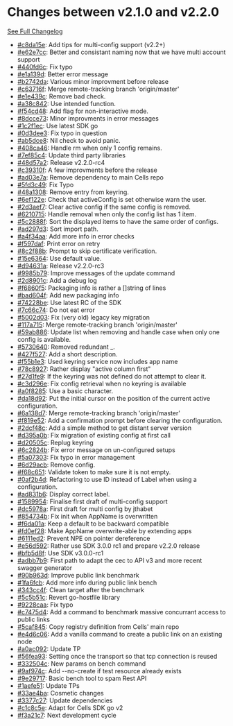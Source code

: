 # Changes between v2.1.0 and v2.2.0

[See Full Changelog](https://github.com/pydio/cells-client/compare/v2.1.0...v2.2.0)

- [#c8da15e](https://github.com/pydio/cells-client/commit/c8da15ef1fc1fd11f6135c048d921b952b526055): Add tips for multi-config support (v2.2+)
- [#e62e7cc](https://github.com/pydio/cells-client/commit/e62e7ccd6c0622fb059c1c19b8a70a27b962f1b6): Better and consistant naming now that we have multi account support
- [#440fd6c](https://github.com/pydio/cells-client/commit/440fd6c9c8910b88274b67e2e5012bd3579dc15c): Fix typo
- [#e1a139d](https://github.com/pydio/cells-client/commit/e1a139d555bec8fe54faa0c0aac979bfd7f97681): Better error message
- [#b2742da](https://github.com/pydio/cells-client/commit/b2742dadfe446a991e22804f6f11d0a66b7979e1): Various minor improvment before release
- [#c63716f](https://github.com/pydio/cells-client/commit/c63716f55e067d662b64890645be887d25d035ac): Merge remote-tracking branch 'origin/master'
- [#e1e439c](https://github.com/pydio/cells-client/commit/e1e439c6897c0e7cb060b860fbb0b275a5a8f83e): Remove bad check.
- [#a38c842](https://github.com/pydio/cells-client/commit/a38c8425a9c09c82c7ad551d1dd301e0e1b12892): Use intended function.
- [#f54cd48](https://github.com/pydio/cells-client/commit/f54cd48bb2990aba555d015fc9564573944d956a): Add flag for non-interactive mode.
- [#8dcce73](https://github.com/pydio/cells-client/commit/8dcce73451e531772bf7fd7b2d57b1c16bd8a0a4): Minor improvments in error messages
- [#1c2f1ec](https://github.com/pydio/cells-client/commit/1c2f1ec1d51707f992fbd4ca50ca1557ee9a298a): Use latest SDK go
- [#0d3dee3](https://github.com/pydio/cells-client/commit/0d3dee3ba108458ca25e77e69508510d2a2581aa): Fix typo in question
- [#ab5dce8](https://github.com/pydio/cells-client/commit/ab5dce80613fac5a16d957a7a0c05897a2d2d8bb): Nil check to avoid panic.
- [#408ca46](https://github.com/pydio/cells-client/commit/408ca46f011cd4f70bf06a23ecb7637a55bd27b3): Handle rm when only 1 config remains.
- [#7ef85c4](https://github.com/pydio/cells-client/commit/7ef85c4262483f41d15360928709ab3fe17d06ac): Update third party libraries
- [#48d57a2](https://github.com/pydio/cells-client/commit/48d57a20f6c99d3556c5c8399c877a95e8919277): Release v2.2.0-rc4
- [#c39310f](https://github.com/pydio/cells-client/commit/c39310f8201c8147f17125d4eacbcff965723bb3): A few improvments before the release
- [#ad03e7a](https://github.com/pydio/cells-client/commit/ad03e7a782839f940209626a6c9593e4af670b4c): Remove dependency to main Cells repo
- [#5fd3c49](https://github.com/pydio/cells-client/commit/5fd3c499823d586661b801c260fb4b34c3cce662): Fix Typo
- [#48a1308](https://github.com/pydio/cells-client/commit/48a13082f9d9914ef4d5a6fd7fe878b2bd005466): Remove entry from keyring.
- [#6ef122e](https://github.com/pydio/cells-client/commit/6ef122e26ba05586b6fff76d8ffadf995cf97c83): Check that activeConfig is set otherwise warn the user.
- [#2d3aef7](https://github.com/pydio/cells-client/commit/2d3aef7670a5009c31db686d9182594f4b5a338d): Clear active config if the same config is removed.
- [#6210715](https://github.com/pydio/cells-client/commit/6210715153befdaf568e933daaba207dc3e43649): Handle removal when only the config list has 1 item.
- [#5c2888f](https://github.com/pydio/cells-client/commit/5c2888fc4063e2b442c746c1586d9839e950122d): Sort the displayed items to have the same order of configs.
- [#ad297d3](https://github.com/pydio/cells-client/commit/ad297d35c239d60e4ce252a88be4b1dc7012b09f): Sort import path.
- [#a4f34aa](https://github.com/pydio/cells-client/commit/a4f34aaba389f5b0d56f098540059c29372cc44d): Add more info in error checks
- [#f597daf](https://github.com/pydio/cells-client/commit/f597daf0867fc5a8c2aef219880e28c65d1ea9be): Print error on retry
- [#8c2f88b](https://github.com/pydio/cells-client/commit/8c2f88ba92a362bd0f29da2dc437e01487ebdee5): Prompt to skip certificate verification.
- [#15e6364](https://github.com/pydio/cells-client/commit/15e636419dd0ddb034a048a6c9406768113e0c8c): Use default value.
- [#d94631a](https://github.com/pydio/cells-client/commit/d94631a0072596264c05bd9ec71742d45116fdc4): Release v2.2.0-rc3
- [#9985b79](https://github.com/pydio/cells-client/commit/9985b7990f478f7a9e2c76f4ba31696b6d303844): Improve messages of the update command
- [#2d8901c](https://github.com/pydio/cells-client/commit/2d8901ccec01b5fd25bbdcb16def714e58e200c3): Add a debug log
- [#f6860f5](https://github.com/pydio/cells-client/commit/f6860f57b565ac59683c1a9c167d7a979d0a1400): Packaging info is rather a []string of lines
- [#bad604f](https://github.com/pydio/cells-client/commit/bad604f93f926e8cca4de6f3e4b27a84902723dd): Add new packaging info
- [#74228be](https://github.com/pydio/cells-client/commit/74228be49bb18d72a749c3c6bae6cfc6f9d3700a): Use latest RC of the SDK
- [#7c66c74](https://github.com/pydio/cells-client/commit/7c66c74957d824b358982dc42b4f60965671208c): Do not eat error
- [#5002d03](https://github.com/pydio/cells-client/commit/5002d030ad4a8155a99d5ae4827b08841daa37e7): Fix (very old) legacy key migration
- [#117a715](https://github.com/pydio/cells-client/commit/117a715b121798d1be80b1d403e2d6ba3280b022): Merge remote-tracking branch 'origin/master'
- [#59ab886](https://github.com/pydio/cells-client/commit/59ab886170403077f2f4cc5005b1cd9ed534d6e1): Update list when removing and handle case when only one config is available.
- [#5730640](https://github.com/pydio/cells-client/commit/5730640fb353ec16a9fdcf9196e23ca64e86a6b1): Removed redundant _.
- [#427f527](https://github.com/pydio/cells-client/commit/427f52718f51c0749a50c68d4a3ccf6343d37c5f): Add a short description.
- [#f55b1e3](https://github.com/pydio/cells-client/commit/f55b1e39f8784d6a5e69468ae26dfccc2b2e399b): Used keyring service now includes app name
- [#78c8927](https://github.com/pydio/cells-client/commit/78c892784db97a8ed02020c9254290e2abd771fb): Rather display "active column first"
- [#27d1fe9](https://github.com/pydio/cells-client/commit/27d1fe968ce7cba3153a648d235d1953574b6116): If the keyring was not defined do not attempt to clear it.
- [#c3d296e](https://github.com/pydio/cells-client/commit/c3d296e66e45ceabda47483dc0f0ec0f9a1e8e7e): Fix config retrieval when no keyring is available
- [#a0f8285](https://github.com/pydio/cells-client/commit/a0f8285c94ca4e93c75c405c400cd4c8ba26dd8b): Use a basic character.
- [#da18d92](https://github.com/pydio/cells-client/commit/da18d9267718bff940a62df11dd1c1ce8a6eaabe): Put the initial cursor on the position of the current active configuration.
- [#6a138d7](https://github.com/pydio/cells-client/commit/6a138d777dbea52efa681ea674c0e7e43792da01): Merge remote-tracking branch 'origin/master'
- [#f819e52](https://github.com/pydio/cells-client/commit/f819e52123447c198ce44373337ab913ebfc77d0): Add a confirmation prompt before clearing the configuration.
- [#2dcf48c](https://github.com/pydio/cells-client/commit/2dcf48c9bc904d1ed2137edcea3148e4494151cc): Add a simple method to get distant server version
- [#d395a0b](https://github.com/pydio/cells-client/commit/d395a0b9a902c274869b242b7a373c6c1f23ca85): Fix migration of existing config at first call
- [#d20505c](https://github.com/pydio/cells-client/commit/d20505c410044331ad39df4921389ce5693fdf44): Replug keyring
- [#6c2824b](https://github.com/pydio/cells-client/commit/6c2824b09dae3d938123be0bf60aa7f844ffe860): Fix error message on un-configured setups
- [#5a07303](https://github.com/pydio/cells-client/commit/5a0730345b7b1952138e7299bc89aa813fc35c96): Fix typo in error management
- [#6d29acb](https://github.com/pydio/cells-client/commit/6d29acb9827788fac650a71cb95e9494747f6bbb): Remove config.
- [#f68c651](https://github.com/pydio/cells-client/commit/f68c651dfdc2f108ef70f944c118408ad2876662): Validate token to make sure it is not empty.
- [#0af2b4d](https://github.com/pydio/cells-client/commit/0af2b4da3ecb95eef33f9db76554b20a6982553c): Refactoring to use ID instead of Label when using a configuration.
- [#ad831b6](https://github.com/pydio/cells-client/commit/ad831b62ce32112af225fb93669941cb50758048): Display correct label.
- [#1589954](https://github.com/pydio/cells-client/commit/1589954f64aafc54641448f590214e77b1be26a1): Finalise first draft of multi-config support
- [#dc5978a](https://github.com/pydio/cells-client/commit/dc5978a992d112c521d68f274dab0502c37c6474): First draft for multi config by jthabet
- [#854734b](https://github.com/pydio/cells-client/commit/854734bab2b7877fdfa3dd3b7e1c9013ceadc0ab): Fix init when AppName is overwritten
- [#f6da01a](https://github.com/pydio/cells-client/commit/f6da01a71afd0949289a5eb19c9465adad008b29): Keep a default to be backward compatible
- [#fd0ef28](https://github.com/pydio/cells-client/commit/fd0ef286ae34744ee99ff00f6f90b5f8fcc0bb57): Make AppName overwrite-able by extending apps
- [#6111ed2](https://github.com/pydio/cells-client/commit/6111ed2826452657a63b779d379888a00e44dac5): Prevent NPE on pointer dereference
- [#e56d592](https://github.com/pydio/cells-client/commit/e56d592296ef021caefa4c850e93c49f44bceaff): Rather use SDK 3.0.0 rc1 and prepare v2.2.0 release
- [#bfb5d8f](https://github.com/pydio/cells-client/commit/bfb5d8f9f574dcd755ee80c772cb9b3fc4ef2580): Use SDK v3.0.0-rc1
- [#adbb7b9](https://github.com/pydio/cells-client/commit/adbb7b983298d58c087263ce53b6d50ab0eae1fb): First path to adapt the cec to API v3 and more recent swagger generator
- [#90b963d](https://github.com/pydio/cells-client/commit/90b963d000e67399c8037f100c5444d709a59146): Improve public link benchmark
- [#1fa6fcb](https://github.com/pydio/cells-client/commit/1fa6fcb81836007b431cef27f60293306636a6c5): Add more info during public link bench
- [#343cc4f](https://github.com/pydio/cells-client/commit/343cc4f046d710c39d938adf2ea39f5e9b3b9151): Clean target after the benchmark
- [#5c5b51c](https://github.com/pydio/cells-client/commit/5c5b51ccfefd568d3d0f38d4f62599be726815c8): Revert go-hostfile library
- [#9228caa](https://github.com/pydio/cells-client/commit/9228caa32095b2b07860cfbd18063171249c75ad): Fix typo
- [#c7475d4](https://github.com/pydio/cells-client/commit/c7475d4d50f36631502a5ca14433208b1da45ad8): Add a command to benchmark massive concurrant access to public links
- [#5caf845](https://github.com/pydio/cells-client/commit/5caf8454c47a3d36af23545515d6be31e80db395): Copy registry definition from Cells' main repo
- [#e4d6c06](https://github.com/pydio/cells-client/commit/e4d6c06bbf314426eeefeea651fe06438e063d8b): Add a vanilla command to create a public link on an existing node
- [#a0ac092](https://github.com/pydio/cells-client/commit/a0ac092e995fa4ad15d3b232339acacafdef9048): Update TP
- [#56fea93](https://github.com/pydio/cells-client/commit/56fea939cccf6b284103735dd45f9e30725080de): Setting once the transport so that tcp connection is reused
- [#332504c](https://github.com/pydio/cells-client/commit/332504c2b426a31acd50b9220cd7d9d87b62e4dd): New params on bench command
- [#9af974c](https://github.com/pydio/cells-client/commit/9af974cc7bc67bdaa59a49b211352f88ed66e5d5): Add --no-create if test resource already exists
- [#9e29717](https://github.com/pydio/cells-client/commit/9e297177e7735136c67a02a3c7d3b1fee672ccba): Basic bench tool to spam Rest API
- [#1aefe51](https://github.com/pydio/cells-client/commit/1aefe51117ef5b44c73efd3173201b358cc27a7f): Update TPs
- [#33ae4ba](https://github.com/pydio/cells-client/commit/33ae4ba20edcb05406f0c8642675c84a95c2fbcf): Cosmetic changes
- [#3377c27](https://github.com/pydio/cells-client/commit/3377c279115750739ab952e42eba5f839c545cfe): Update dependencies
- [#c1c8c5e](https://github.com/pydio/cells-client/commit/c1c8c5e162ef3152b0f11bda8546d31f2f3e8307): Adapt for Cells SDK go v2
- [#f3a21c7](https://github.com/pydio/cells-client/commit/f3a21c78edd40629eb541cf8e4e8c4d6de9f7496): Next development cycle
